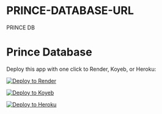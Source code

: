# PRINCE-DATABASE-URL
PRINCE DB


# Prince Database

Deploy this app with one click to Render, Koyeb, or Heroku:

[![Deploy to Render](https://render.com/images/deploy-to-render-button.svg)](https://render.com/deploy?repo=https://github.com/DASTAGHIR/PRINCE-DATABASE-URL)

[![Deploy to Koyeb](https://www.koyeb.com/static/images/deploy/button.svg)](https://app.koyeb.com/deploy?type=git&repository=https://github.com/DASTAGHIR/PRINCE-DATABASE-URL&branch=main&name=my-app)

[![Deploy to Heroku](https://www.herokucdn.com/deploy/button.svg)](https://heroku.com/deploy?template=https://github.com/DASTAGHIR/PRINCE-DATABASE-URL)
